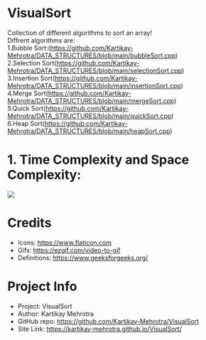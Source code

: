 
# VisualSort 

Collection of different algorithms to sort an array!<br>
Diffrent algorithms are:<br>
1.Bubble Sort:(https://github.com/Kartikay-Mehrotra/DATA_STRUCTURES/blob/main/bubbleSort.cpp)<br>
2.Selection Sort(https://github.com/Kartikay-Mehrotra/DATA_STRUCTURES/blob/main/selectionSort.cpp)<br>
3.Insertion Sort(https://github.com/Kartikay-Mehrotra/DATA_STRUCTURES/blob/main/insertionSort.cpp)<br>
4.Merge Sort(https://github.com/Kartikay-Mehrotra/DATA_STRUCTURES/blob/main/mergeSort.cpp)<br>
5.Quick Sort(https://github.com/Kartikay-Mehrotra/DATA_STRUCTURES/blob/main/quickSort.cpp)<br>
6.Heap Sort(https://github.com/Kartikay-Mehrotra/DATA_STRUCTURES/blob/main/heapSort.cpp)<br>

# 1. Time Complexity and Space Complexity:

![](https://he-s3.s3.amazonaws.com/media/uploads/c950295.png)




# Credits

- Icons: https://www.flaticon.com
- Gifs: https://ezgif.com/video-to-gif
- Definitions: https://www.geeksforgeeks.org/

# Project Info

- Project: VisualSort
- Author:  Kartikay Mehrotra
- GitHub repo: https://github.com/Kartikay-Mehrotra/VisualSort
- Site Link: https://kartikay-mehrotra.github.io/VisualSort/
 
